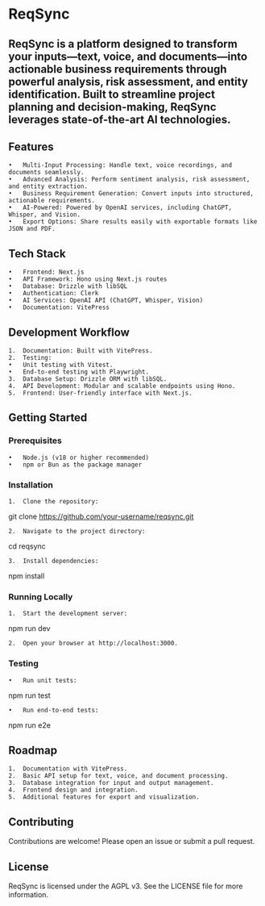 # ReqSync

## ReqSync is a platform designed to transform your inputs—text, voice, and documents—into actionable business requirements through powerful analysis, risk assessment, and entity identification. Built to streamline project planning and decision-making, ReqSync leverages state-of-the-art AI technologies.

## Features

	•	Multi-Input Processing: Handle text, voice recordings, and documents seamlessly.
	•	Advanced Analysis: Perform sentiment analysis, risk assessment, and entity extraction.
	•	Business Requirement Generation: Convert inputs into structured, actionable requirements.
	•	AI-Powered: Powered by OpenAI services, including ChatGPT, Whisper, and Vision.
	•	Export Options: Share results easily with exportable formats like JSON and PDF.

## Tech Stack

	•	Frontend: Next.js
	•	API Framework: Hono using Next.js routes
	•	Database: Drizzle with libSQL
	•	Authentication: Clerk
	•	AI Services: OpenAI API (ChatGPT, Whisper, Vision)
	•	Documentation: VitePress

## Development Workflow

	1.	Documentation: Built with VitePress.
	2.	Testing:
	•	Unit testing with Vitest.
	•	End-to-end testing with Playwright.
	3.	Database Setup: Drizzle ORM with libSQL.
	4.	API Development: Modular and scalable endpoints using Hono.
	5.	Frontend: User-friendly interface with Next.js.

## Getting Started

### Prerequisites

	•	Node.js (v18 or higher recommended)
	•	npm or Bun as the package manager

### Installation

	1.	Clone the repository:

git clone https://github.com/your-username/reqsync.git


	2.	Navigate to the project directory:

cd reqsync


	3.	Install dependencies:

npm install



### Running Locally

	1.	Start the development server:

npm run dev


	2.	Open your browser at http://localhost:3000.

### Testing

	•	Run unit tests:

npm run test


	•	Run end-to-end tests:

npm run e2e



## Roadmap

	1.	Documentation with VitePress.
	2.	Basic API setup for text, voice, and document processing.
	3.	Database integration for input and output management.
	4.	Frontend design and integration.
	5.	Additional features for export and visualization.

## Contributing

Contributions are welcome! Please open an issue or submit a pull request.

## License

ReqSync is licensed under the AGPL v3. See the LICENSE file for more information.

